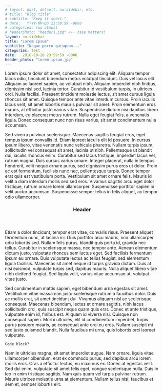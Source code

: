 ```yaml
---
# layout: post, default, no-sidebar, etc.
# title: "Blog title"
# subtitle: "Keep it short."
# date:   YYYY-MM-DD 23:59:59 -0800
# categories: two atmost
# headerphoto: "header1.jpg" <-- case matters!
layout: no-sidebar
title: "Lorem Ipsum"
subtitle: "Neque porro quisquam..."
categories: test
date:   2018-10-28 23:59:59 -0800
header_photo: "lorem-ipsum.jpg"
---
```

Lorem ipsum dolor sit amet, consectetur adipiscing elit. Aliquam tempor lacus odio, tincidunt bibendum metus volutpat tincidunt. Duis vel lacus elit. Aliquam ac laoreet sapien, ac volutpat nibh. Aliquam imperdiet nibh finibus, dignissim nisl sed, lacinia tortor. Curabitur id vestibulum turpis, in ultrices orci. Nulla facilisi. Praesent tincidunt molestie lectus, sit amet cursus ligula rhoncus sit amet. Quisque tempor ante vitae interdum cursus. Proin iaculis lacus velit, sit amet lobortis mauris pulvinar sit amet. Proin elementum eros mauris, at efficitur justo varius vitae. Suspendisse dictum nisi dapibus libero interdum, eu placerat metus rutrum. Nulla eget feugiat felis, a venenatis ligula. Donec consequat nunc non risus varius, sit amet condimentum nulla accumsan.
<section>
Sed viverra pulvinar scelerisque. Maecenas sagittis feugiat eros, eget tempus ipsum convallis id. Etiam laoreet iaculis elit id posuere. In cursus ipsum libero, vitae venenatis nunc vehicula pharetra. Nullam turpis ipsum, sollicitudin vel consequat sit amet, lacinia ut nibh. Pellentesque ut blandit dui, iaculis rhoncus enim. Curabitur sed lacus tristique, imperdiet lacus vel, rutrum magna. Duis cursus varius ornare. Integer placerat, nulla in tempus hendrerit, velit neque ornare purus, sed dignissim purus eros ut dolor. Proin ac est fermentum, facilisis nunc nec, pellentesque turpis. Donec tempor erat quis est vestibulum porta. Vestibulum sit amet ornare felis. Mauris id velit a diam interdum mollis sed sed eros. Vivamus sagittis arcu eget dolor tristique, rutrum ornare lorem ullamcorper. Suspendisse porttitor sapien id velit auctor accumsan. Suspendisse semper tellus in felis aliquet, ac tempor odio ullamcorper.
</section>
<section>
<header><h3>Header</h3></header>

<p>Etiam a dolor tincidunt, tempor erat vitae, convallis risus. Praesent aliquet fermentum nunc, at lacinia mi. Duis porttitor arcu mauris, non ullamcorper odio lobortis sed. Nullam felis purus, blandit quis porta id, gravida nec tellus. Curabitur in scelerisque massa, nec tempor ante. Aenean elementum dictum justo, vulputate rhoncus sem luctus eget. Sed facilisis fermentum ipsum eu ornare. Duis vulputate lectus ac tellus feugiat, sed elementum ligula facilisis. Maecenas sit amet neque id turpis gravida dictum. Duis at nisi euismod, vulputate turpis sed, dapibus mauris. Nulla aliquet libero vitae nibh eleifend feugiat. Sed ligula velit, varius vitae accumsan ut, volutpat vitae justo.</p>

</section>
Sed condimentum mattis sapien, eget bibendum urna egestas sit amet. Vestibulum vitae massa non justo scelerisque rutrum a faucibus dolor. Duis ac mollis erat, sit amet tincidunt dui. Vivamus aliquam nisl ac scelerisque consequat. Maecenas bibendum, lectus et ornare sagittis, nibh lacus sollicitudin orci, quis suscipit neque quam quis erat. Donec et ante tristique, vulputate enim id, finibus est. Aliquam id viverra nisi. Quisque non consequat sapien. Morbi ultricies, elit id condimentum imperdiet, turpis purus posuere mauris, ac consequat ante orci eu eros. Nullam suscipit mi sed justo euismod blandit. Nulla faucibus mi urna, quis lobortis orci laoreet vulputate.

    Code block?

Nam in ultricies magna, sit amet imperdiet augue. Nam ornare, ligula vitae ullamcorper bibendum, erat ex commodo purus, sed dapibus arcu lorem mollis eros. Cras a efficitur lectus, eu maximus ex. Donec at egestas velit. Sed dui enim, vulputate sit amet felis eget, congue scelerisque nulla. Duis in leo in enim tristique sagittis. Nam quis quam vel turpis pulvinar rutrum. Mauris ultrices molestie urna at elementum. Nullam tellus nisi, faucibus et sem et, semper lobortis elit.